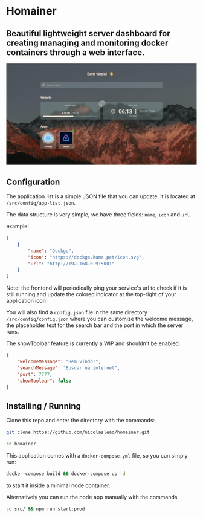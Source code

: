 # Homainer

## Beautiful lightweight server dashboard for creating managing and monitoring docker containers through a web interface.

![Dashboard demo picture](demos/2-homainer-home-demo.png)

## Configuration

The application list is a simple JSON file that you can update, it is located at `/src/config/app-list.json`.

The data structure is very simple, we have three fields: `name`, `icon` and `url`.

example:
```json
[
    {
        "name": "Dockge",
        "icon": "https://dockge.kuma.pet/icon.svg",
        "url": "http://192.168.0.9:5001"
    }
]
```

Note: the frontend will periodically ping your service's url to check if it is still running and update the colored indicator at the top-right of your application icon

You will also find a `config.json` file in the same directory `/src/config/config.json` where you can customize the welcome message, the placeholder text for the search bar and the port in which the server runs.

The showToolbar feature is currently a WIP and shouldn't be enabled. 
```json
{
    "welcomeMessage": "Bem vindo!",
    "searchMessage": "Buscar na internet",
    "port": 7777,
    "showToolbar": false
}
```

## Installing / Running
Clone this repo and enter the directory with the commands:
```bash
git clone https://github.com/nicolasleao/homainer.git
```
```bash
cd homainer
```

This application comes with a `docker-compose.yml` file, so you can simply run:
```bash
docker-compose build && docker-compose up -d
```
to start it inside a minimal node container.

Alternatively you can run the node app manually with the commands
```bash
cd src/ && npm run start:prod
```